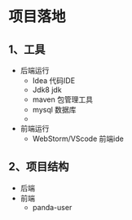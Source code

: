 # 项目落地

## 1、工具

- 后端运行
  - Idea 代码IDE
  - Jdk8 jdk
  - maven 包管理工具
  - mysql 数据库
  - 
- 前端运行 
  - WebStorm/VScode      前端ide





## 2、项目结构

- 后端
- 前端
  - panda-user 